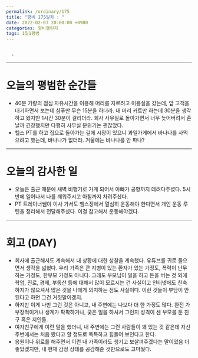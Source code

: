 ```yaml
---
permalink: /ordinary/175
title: "평비 175일차 : "
date: 2022-02-03 20:00:00 +0900
categories: 평비챌린지
tags: 1일1평범
---
```

```

  - 
```

---
# 오늘의 평범한 순간들
- 40분 가량의 점심 자유시간을 이용해 머리를 자르려고 미용실을 갔는데, 앞 고객을 대기하면서 보는데 샴푸만 무슨 15분을 하더라. 내 머리 커트만 하는데 30분을 생각하고 왔지만 1시간 30분이 걸리더라. 회사 사무실로 돌아가면서 너무 늦어버려서 혼날까 긴장했지만 다행히 사무실 분위기는 괜찮았다.
- 헬스 PT를 하고 집으로 돌아가는 길에 시장이 있으니 과일가게에서 바나나를 사먹으려고 했는데, 바나나가 없더라. 겨울에는 바나나를 안 파나?

---
# 오늘의 감사한 일
- 오늘은 출근 때문에 새벽 비행기로 가게 되어서 아빠가 공항까지 데려다주셨다. 5시 반에 일어나서 나를 깨워주시고 아침까지 차려주셨다.
- PT 트레이너쌤이 이사 가서도 헬스장에서 열심히 운동해야 한다면서 개인 운동 루틴을 정리해서 전달해주셨다. 이걸 참고해서 운동해야겠다.

---
# 회고 (DAY)
- 회사에 출근해서도 계속해서 내 상황에 대한 성찰을 계속했다. 유튜브를 귀로 들으면서 생각을 넓혔다. 우리 가족은 큰 지병이 있는 환자가 있는 가정도, 폭력이 난무하는 가정도, 한부모 가정도 아니다. 그래도 부모님이 일을 하고 돈을 버는 것 외에 학업, 진로, 경제, 부동산 등에 대해서 많이 모르시는 건 사실이고 인터넷에도 친숙하지가 않으셔서 많은 것을 나에게 의지하는 점도 사실이다. 이런 것들이 부담이 안된다고 하면 그건 거짓말이겠지.
- 하지만 이게 나만 그런 것은 아니고, 내 주변에는 나보다 더 한 가정도 많다. 완전 가부장적이거나 생계가 팍팍하거나, 궂은 일을 하셔서 그런지 성격이 센 부모를 둔 친구 혹은 지인들.
- 여자친구에게 이런 말을 했더니, 내 주변에는 그런 사람들이 꽤 있는 것 같은데 자신 주변에서는 처음 봤다고 할 정도로 독특하고 힘들어 보인다고 한다.
- 응원이나 위로를 해주면서 이런 내 가족이라도 챙기고 보살펴주겠다는 말이었음 더 좋았겠지만, 내 현재 감정 상태를 공감해준 것만으로도 고마웠다.